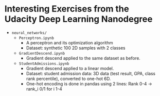 # Interesting Exercises from the Udacity Deep Learning Nanodegree

- `neural_networks/`
    - `Perceptron.ipynb`
        - A perceptron and its optimization algorithm
        - Dataset: synthetic 100 2D samples with 2 classes
    - `GradientDescend.ipynb`
        - Gradient descend applied to the same dataset as before.
    - `StudentAdmissions.ipynb`
        - Gradient descend applied to a linear model.
        - Dataset: student admission data: 3D data (test result, GPA, class rank percentile), converted to one-hot 6D.
        - One-hot encoding is done in pandas using 2 lines: Rank 0-4 -> rank_i 0/1 for i 1-4